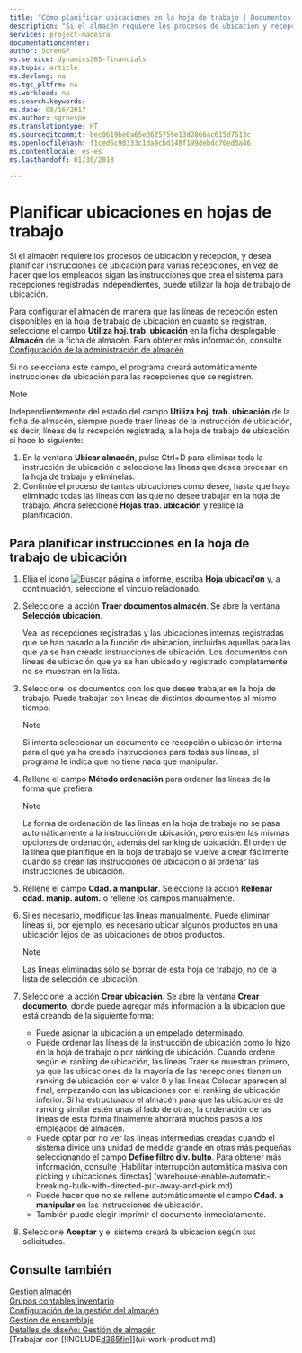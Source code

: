 ```yaml
---
title: "Cómo planificar ubicaciones en la hoja de trabajo | Documentos de Microsoft"
description: "Si el almacén requiere los procesos de ubicación y recepción, y desea planificar instrucciones de ubicación para varias recepciones, en vez de hacer que los empleados sigan las instrucciones que crea el sistema para recepciones registradas independientes, puede utilizar la hoja de trabajo de ubicación."
services: project-madeira
documentationcenter: 
author: SorenGP
ms.service: dynamics365-financials
ms.topic: article
ms.devlang: na
ms.tgt_pltfrm: na
ms.workload: na
ms.search.keywords: 
ms.date: 08/16/2017
ms.author: sgroespe
ms.translationtype: HT
ms.sourcegitcommit: bec0619be0a65e3625759e13d2866ac615d7513c
ms.openlocfilehash: f1ced6c90333c1da9cbd148f199debdc70ed5a46
ms.contentlocale: es-es
ms.lasthandoff: 01/30/2018

---
```

# <a name="plan-put-aways-in-worksheets"></a>Planificar ubicaciones en hojas de trabajo
Si el almacén requiere los procesos de ubicación y recepción, y desea planificar instrucciones de ubicación para varias recepciones, en vez de hacer que los empleados sigan las instrucciones que crea el sistema para recepciones registradas independientes, puede utilizar la hoja de trabajo de ubicación.  

Para configurar el almacén de manera que las líneas de recepción estén disponibles en la hoja de trabajo de ubicación en cuanto se registran, seleccione el campo **Utiliza hoj. trab. ubicación** en la ficha desplegable **Almacén** de la ficha de almacén. Para obtener más información, consulte [Configuración de la administración de almacén](warehouse-setup-warehouse.md).  

Si no selecciona este campo, el programa creará automáticamente instrucciones de ubicación para las recepciones que se registren.  

> [!NOTE]  
>  Independientemente del estado del campo **Utiliza hoj. trab. ubicación** de la ficha de almacén, siempre puede traer líneas de la instrucción de ubicación, es decir, líneas de la recepción registrada, a la hoja de trabajo de ubicación si hace lo siguiente:  
>   
>  1.  En la ventana **Ubicar almacén**, pulse Ctrl+D para eliminar toda la instrucción de ubicación o seleccione las líneas que desea procesar en la hoja de trabajo y elimínelas.  
> 2.  Continúe el proceso de tantas ubicaciones como desee, hasta que haya eliminado todas las líneas con las que no desee trabajar en la hoja de trabajo. Ahora seleccione **Hojas trab. ubicación** y realice la planificación.  

## <a name="to-plan-instructions-in-the-put-away-worksheet"></a>Para planificar instrucciones en la hoja de trabajo de ubicación  
1.  Elija el icono ![Buscar página o informe](media/ui-search/search_small.png "icono Buscar página o informe"), escriba **Hoja ubicaci'on** y, a continuación, seleccione el vínculo relacionado.  
2.  Seleccione la acción **Traer documentos almacén**. Se abre la ventana **Selección ubicación**.  

    Vea las recepciones registradas y las ubicaciones internas registradas que se han pasado a la función de ubicación, incluidas aquellas para las que ya se han creado instrucciones de ubicación. Los documentos con líneas de ubicación que ya se han ubicado y registrado completamente no se muestran en la lista.  

3. Seleccione los documentos con los que desee trabajar en la hoja de trabajo. Puede trabajar con líneas de distintos documentos al mismo tiempo.  

    > [!NOTE]  
    >  Si intenta seleccionar un documento de recepción o ubicación interna para el que ya ha creado instrucciones para todas sus líneas, el programa le indica que no tiene nada que manipular.  

4. Rellene el campo **Método ordenación** para ordenar las líneas de la forma que prefiera.  

    > [!NOTE]  
    >  La forma de ordenación de las líneas en la hoja de trabajo no se pasa automáticamente a la instrucción de ubicación, pero existen las mismas opciones de ordenación, además del ranking de ubicación. El orden de la línea que planifique en la hoja de trabajo se vuelve a crear fácilmente cuando se crean las instrucciones de ubicación o al ordenar las instrucciones de ubicación.  

5.  Rellene el campo **Cdad. a manipular**. Seleccione la acción **Rellenar cdad. manip. autom.** o rellene los campos manualmente.  
6.  Si es necesario, modifique las líneas manualmente. Puede eliminar líneas si, por ejemplo, es necesario ubicar algunos productos en una ubicación lejos de las ubicaciones de otros productos.  

    > [!NOTE]  
    >  Las líneas eliminadas sólo se borrar de esta hoja de trabajo, no de la lista de selección de ubicación.  

7.  Seleccione la acción **Crear ubicación**. Se abre la ventana **Crear documento**, donde puede agregar más información a la ubicación que está creando de la siguiente forma:  

    -   Puede asignar la ubicación a un empelado determinado.  
    -   Puede ordenar las líneas de la instrucción de ubicación como lo hizo en la hoja de trabajo o por ranking de ubicación. Cuando ordene según el ranking de ubicación, las líneas Traer se muestran primero, ya que las ubicaciones de la mayoría de las recepciones tienen un ranking de ubicación con el valor 0 y las líneas Colocar aparecen al final, empezando con las ubicaciones con el ranking de ubicación inferior. Si ha estructurado el almacén para que las ubicaciones de ranking similar estén unas al lado de otras, la ordenación de las líneas de esta forma finalmente ahorrará muchos pasos a los empleados de almacén.  
    -   Puede optar por no ver las líneas intermedias creadas cuando el sistema divide una unidad de medida grande en otras más pequeñas seleccionando el campo **Define filtro div. bulto**. Para obtener más información, consulte [Habilitar interrupción automática masiva con picking y ubicaciones directas] (warehouse-enable-automatic-breaking-bulk-with-directed-put-away-and-pick.md).  
    -   Puede hacer que no se rellene automáticamente el campo **Cdad. a manipular** en las instrucciones de ubicación.  
    -   También puede elegir imprimir el documento inmediatamente.  

8.  Seleccione **Aceptar** y el sistema creará la ubicación según sus solicitudes.  

## <a name="see-also"></a>Consulte también  
[Gestión almacén](warehouse-manage-warehouse.md)  
[Grupos contables inventario](inventory-manage-inventory.md)  
[Configuración de la gestión del almacén](warehouse-setup-warehouse.md)     
[Gestión de ensamblaje](assembly-assemble-items.md)    
[Detalles de diseño: Gestión de almacén](design-details-warehouse-management.md)  
[Trabajar con [!INCLUDE[d365fin](includes/d365fin_md.md)]](ui-work-product.md)

